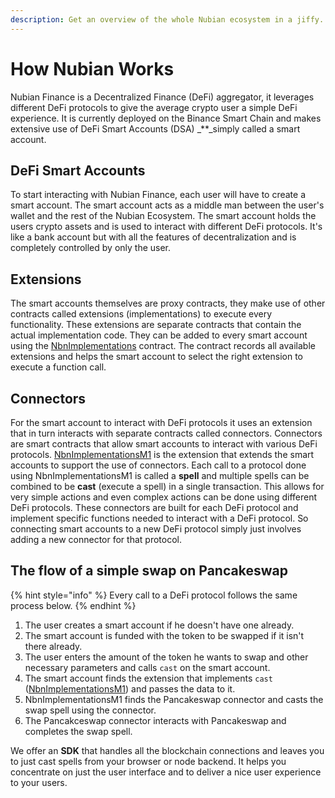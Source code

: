 ```yaml
---
description: Get an overview of the whole Nubian ecosystem in a jiffy.
---
```


# How Nubian Works

Nubian Finance is a Decentralized Finance \(DeFi\) aggregator, it leverages different DeFi protocols to give the average crypto user a simple DeFi experience. It is currently deployed on the Binance Smart Chain and makes extensive use of DeFi Smart Accounts \(DSA\) _\*\*_simply called a smart account.

## **DeFi Smart Accounts**

To start interacting with Nubian Finance, each user will have to create a smart account. The smart account acts as a middle man between the user's wallet and the rest of the Nubian Ecosystem. The smart account holds the users crypto assets and is used to interact with different DeFi protocols. It's like a bank account but with all the features of decentralization and is completely controlled by only the user.

## Extensions

The smart accounts themselves are proxy contracts, they make use of other contracts called extensions \(implementations\) to execute every functionality. These extensions are separate contracts that contain the actual implementation code. They can be added to every smart account using the [NbnImplementations](dsa-introduction/core/nbnimplementations.md) contract. The contract records all available extensions and helps the smart account to select the right extension to execute a function call.

## Connectors

For the smart account to interact with DeFi protocols it uses an extension that in turn interacts with separate contracts called connectors. Connectors are smart contracts that allow smart accounts to interact with various DeFi protocols. [NbnImplementationsM1](dsa-introduction/implementations/nbndefaultimplementation.md) is the extension that extends the smart accounts to support the use of connectors. Each call to a protocol done using NbnImplementationsM1 is called a **spell** and multiple spells can be combined to be **cast** \(execute a spell\) in a single transaction. This allows for very simple actions and even complex actions can be done using different DeFi protocols. These connectors are built for each DeFi protocol and implement specific functions needed to interact with a DeFi protocol. So connecting smart accounts to a new DeFi protocol simply just involves adding a new connector for that protocol.

## The flow of a simple swap on Pancakeswap

{% hint style="info" %}
Every call to a DeFi protocol follows the same process below.
{% endhint %}

1. The user creates a smart account if he doesn't have one already.
2. The smart account is funded with the token to be swapped if it isn't there already.
3. The user enters the amount of the token he wants to swap and other necessary parameters and calls `cast` on the smart account.
4. The smart account finds the extension that implements `cast`  \([NbnImplementationsM1](dsa-introduction/implementations/nbnimplementationm1.md)\) and passes the data to it.
5. NbnImplementationsM1 finds the Pancakeswap connector and casts the swap spell using the connector.
6. The Pancakceswap connector interacts with Pancakeswap and completes the swap spell.

We offer an **SDK** that handles all the blockchain connections and leaves you to just cast spells from your browser or node backend. It helps you concentrate on just the user interface and to deliver a nice user experience to your users.

